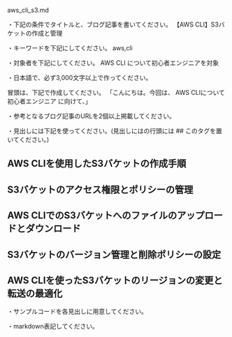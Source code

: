 aws_cli_s3.md

・下記の条件でタイトルと、ブログ記事を書いてください。
【AWS CLI】S3バケットの作成と管理

・キーワードを下記にしてください。
aws,cli

・対象者を下記にしてください。
  AWS CLI について初心者エンジニアを対象


・日本語で、必ず3,000文字以上で作ってください。

冒頭は、下記で作成してください。
「こんにちは。今回は、
AWS CLIについて初心者エンジニア
に向けて、」

・参考となるブログ記事のURLを2個以上掲載してください。

・見出しには下記を使ってください。(見出しにはの行頭には ## このタグを置いてください。)
## AWS CLIを使用したS3バケットの作成手順
## S3バケットのアクセス権限とポリシーの管理
## AWS CLIでのS3バケットへのファイルのアップロードとダウンロード
## S3バケットのバージョン管理と削除ポリシーの設定
## AWS CLIを使ったS3バケットのリージョンの変更と転送の最適化

・サンプルコードを各見出しに用意してください。

・markdown表記してください。

